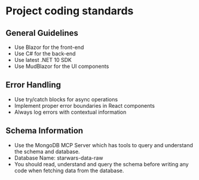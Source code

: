 # Project coding standards

## General Guidelines

- Use Blazor for the front-end
- Use C# for the back-end
- Use latest .NET 10 SDK
- Use MudBlazor for the UI components

## Error Handling

- Use try/catch blocks for async operations
- Implement proper error boundaries in React components
- Always log errors with contextual information


## Schema Information

- Use the MongoDB MCP Server which has tools to query and understand the schema and database.
- Database Name: starwars-data-raw
- You should read, understand and query the schema before writing any code when fetching data from the database.